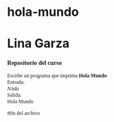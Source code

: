 # hola-mundo
# Lina Garza
<div style="font-family:verdana; font-size:12px">
  <h3> Repositorio del curso </h3>
  Escribe un programa que imprima <b>Hola Mundo</b>
  <br>
  Entrada:
  <br><i>NAda</i>
  
  <br>
  Salida:
  <br>Hola Mundo

  #fin del archivo
  </div>
